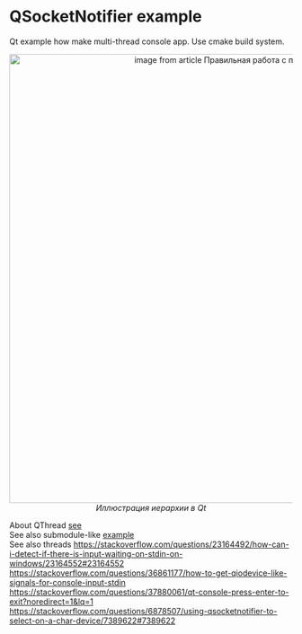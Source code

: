 # QSocketNotifier example
 Qt example how make multi-thread console app.
 Use cmake build system.


<p align="center">
  <img alt="image from article Правильная работа с потоками в Qt" src="https://habrastorage.org/webt/zs/py/t2/zspyt2yti1t8-mr6k708rer0rao.png" width="800">
  <br>
    <em>Иллюстрация иерархии в Qt</em>
</p>

About QThread [see](https://www.toptal.com/qt/qt-multithreading-c-plus-plus)  
See also submodule-like [example](https://github.com/juangburgos/QConsoleListener)  
See also threads 
https://stackoverflow.com/questions/23164492/how-can-i-detect-if-there-is-input-waiting-on-stdin-on-windows/23164552#23164552  
https://stackoverflow.com/questions/36861177/how-to-get-qiodevice-like-signals-for-console-input-stdin  
https://stackoverflow.com/questions/37880061/qt-console-press-enter-to-exit?noredirect=1&lq=1  
https://stackoverflow.com/questions/6878507/using-qsocketnotifier-to-select-on-a-char-device/7389622#7389622
